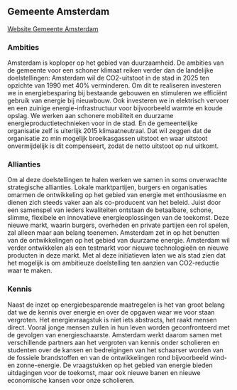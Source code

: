 ## Gemeente Amsterdam

[Website Gemeente Amsterdam](http://www.amsterdam.nl)

### Ambities
Amsterdam is koploper op het gebied van duurzaamheid. De ambities van de gemeente voor een schoner klimaat reiken verder dan de landelijke doelstellingen: Amsterdam wil de CO2-uitstoot in de stad in 2025 ten opzichte van 1990 met 40% verminderen. Om dit te realiseren investeren we in energiebesparing bij bestaande gebouwen en stimuleren we efficiënt gebruik van energie bij nieuwbouw. Ook investeren we in elektrisch vervoer en een zuinige energie-infrastructuur voor bijvoorbeeld warmte en koude opslag. We werken aan schonere mobiliteit en duurzame energieproductietechnieken voor in de stad. En de gemeentelijke organisatie zelf is uiterlijk 2015 klimaatneutraal. Dat wil zeggen dat de organisatie zo min mogelijk broeikasgassen uitstoot en waar uitstoot onvermijdelijk is dit compenseert, zodat de netto uitstoot op nul uitkomt.

### Allianties
Om al deze doelstellingen te halen werken we samen in soms onverwachte strategische allianties. Lokale marktpartijen, burgers en organisaties omarmen de ontwikkeling op het gebied van energie met enthousiasme en dienen zich steeds vaker aan als co-producent van het beleid. Juist door een samenspel van ieders kwaliteiten ontstaan de betaalbare, schone, slimme, flexibele en innovatieve energieoplossingen van de toekomst. Deze nieuwe markt, waarin burgers, overheden en private partijen een rol spelen, zal alleen maar aan belang toenemen. Amsterdam zet in op het benutten van de ontwikkelingen op het gebied van duurzame energie. Amsterdam wil verder ontwikkelen als een testmarkt voor nieuwe technologieën en nieuwe producten in deze markt. Met al deze initiatieven laten we als stad zien dat het mogelijk is om ambitieuze doelstelling ten aanzien van CO2-reductie waar te maken.

### Kennis
Naast de inzet op energiebesparende maatregelen is het van groot belang dat we de kennis over energie en over de opgaven waar we voor staan vergroten. Het energievraagstuk is niet iets abstracts, het raakt mensen direct. Vooral jonge mensen zullen in hun leven worden geconfronteerd met de gevolgen van energieschaarste. Amsterdam werkt daarom samen met verschillende partners aan het vergroten van kennis onder scholieren en studenten over de kansen en bedreigingen van het schaarser worden van de fossiele brandstoffen en van de ontwikkelingen rond bijvoorbeeld wind- en zonne-energie. De vraagstukken op het gebied van energie bieden uitdagingen voor de toekomst, maar ook nieuwe banen en nieuwe economische kansen voor onze scholieren.